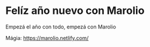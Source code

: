 # Felíz año nuevo con Marolio
Empezá el año con todo, empezá con Marolio

Mágia: https://marolio.netlify.com/

